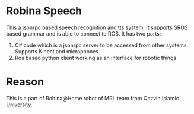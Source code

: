 # Robina Speech 
This a jsonrpc based speech recognition and tts system. It supports SRGS based grammar and is able to connect to ROS.
It has two parts:

1. C# code which is a jsonrpc server to be accessed from other systems. Supports Kinect and microphones.
2. Ros based python client working as an interface for robotic things

# Reason
This is a part of Robina@Home robot of MRL team from Qazvin Islamic University.
